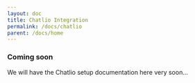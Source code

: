 ```yaml
---
layout: doc
title: Chatlio Integration
permalink: /docs/chatlio
parent: /docs/home
---
```


### Coming soon

We will have the Chatlio setup documentation here very soon...